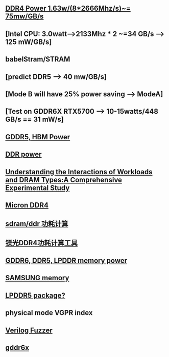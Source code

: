 ## [DDR4 Power 1.63w/(8*2666Mhz/s)~= 75mw/GB/s](https://www.micron.com/-/media/client/global/documents/products/technical-note/dram/tn4007_ddr4_power_calculation.pdf)
## [Intel CPU: 3.0watt-->2133Mhz * 2 ~=34 GB/s --> 125 mW/GB/s]
## babelStram/STRAM
## [predict DDR5 --> 40 mw/GB/s]
## [Mode B will have 25% power saving --> ModeA]
## [Test on GDDR6X RTX5700 --> 10-15watts/448 GB/s == 31 mW/s]
## [GDDR5, HBM Power](https://www.extremetech.com/wp-content/uploads/2016/02/NV-HB.png)
## [DDR power ](http://www.extremetech.com/computing/197720-beyond-ddr4-understand-the-differences-between-wide-io-hbm-and-hybrid-memory-cube)  
## [Understanding the Interactions of Workloads and DRAM Types:A Comprehensive Experimental Study](https://arxiv.org/pdf/1902.07609.pdf)
## [Micron DDR4 ](https://www.micron.com/products/dram/ddr4-sdram/part-catalog)
## [sdram/ddr 功耗计算](https://blog.csdn.net/yd4330152763132/article/details/7475596)
## [镁光DDR4功耗计算工具](https://download.csdn.net/download/zhj1126278757/10817947?utm_medium=distribute.pc_relevant.none-task-download-BlogCommendFromMachineLearnPai2-3.edu_weight&depth_1-utm_source=distribute.pc_relevant.none-task-download-BlogCommendFromMachineLearnPai2-3.edu_weight)
## [GDDR6, DDR5, LPDDR memory power](https://benchlife.info/ddr5-gddr5-lpddr5-lpddr4x-hbm3-08222016/)
## [SAMSUNG memory](https://www.slideshare.net/embeddedvision/memory-innovation-for-embedded-vision-systems-a-presentation-from-samsung-electronics)
## [LPDDR5 package?](https://www.micron.com/products/dram/lpdram/lpddr5)
## physical mode VGPR index

## [Verilog Fuzzer](https://github.com/ymherklotz/verismith)
## [gddr6x](https://www.anandtech.com/show/15978/micron-spills-on-gddr6x-pam4-signaling-for-higher-rates-coming-to-nvidias-rtx-3090?utm_source=notification)
